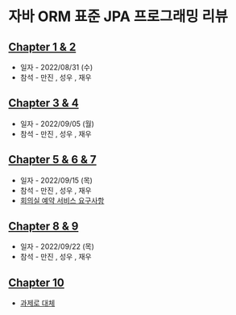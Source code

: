 
# 자바 ORM 표준 JPA 프로그래밍 리뷰
## [Chapter 1 & 2](https://github.com/mobile-note/JPA-Review/wiki/Chapter-1-&-2)
- 일자 - 2022/08/31 (수)
- 참석 - 만진 , 성우 , 재우
## [Chapter 3 & 4](https://github.com/mobile-note/JPA-Review/wiki/Chapter-3-&-4)
- 일자 - 2022/09/05 (월)
- 참석 - 만진 , 성우 , 재우
## [Chapter 5 & 6 & 7](https://github.com/mobile-note/JPA-Review/wiki/Chapter-5-&-6-&-7)
- 일자 - 2022/09/15 (목)
- 참석 - 만진 , 성우 , 재우
- [회의실 예약 서비스 요구사항](https://github.com/mobile-note/JPA-Review/wiki/%EC%9A%94%EA%B5%AC%EC%82%AC%ED%95%AD)
## [Chapter 8 & 9](https://github.com/mobile-note/JPA-Review/wiki/Chapter-8-&-9)
- 일자 - 2022/09/22 (목)
- 참석 - 만진 , 성우 , 재우
## [Chapter 10](https://github.com/mobile-note/JPA-Review/wiki/Chapter-10)
- [과제로 대체](https://github.com/mobile-note/JPA-Review/wiki/Chapter-10)
